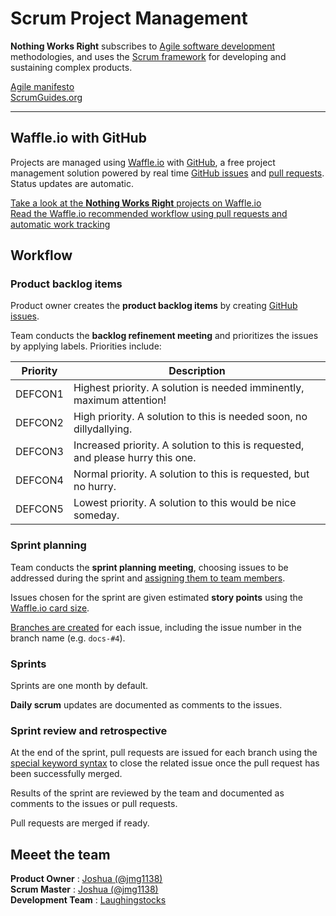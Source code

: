 # Scrum Project Management  

__Nothing Works Right__ subscribes to [Agile software development](https://www.agilealliance.org/agile101/the-agile-manifesto/) methodologies, and uses the [Scrum framework](http://scrumguides.org) for developing and sustaining complex products.  

[Agile manifesto](https://www.agilealliance.org/agile101/the-agile-manifesto/)  
[ScrumGuides.org](http://scrumguides.org)  

---  

## Waffle.io with GitHub  

Projects are managed using [Waffle.io](https://waffle.io) with [GitHub](https://github.com), a free project management solution powered by real time [GitHub issues](https://help.github.com/articles/about-issues/) and [pull requests](https://help.github.com/articles/about-pull-requests/). Status updates are automatic.  

[Take a look at the __Nothing Works Right__ projects on Waffle.io](https://waffle.io/nothingworksright?tab=projects)  
[Read the Waffle.io recommended workflow using pull requests and automatic work tracking](https://github.com/waffleio/waffle.io/wiki/Recommended-Workflow-Using-Pull-Requests-&-Automatic-Work-Tracking)  

## Workflow  

### Product backlog items  

Product owner creates the __product backlog items__ by creating [GitHub issues](https://help.github.com/articles/about-issues/).  

Team conducts the __backlog refinement meeting__ and prioritizes the issues by applying labels. Priorities include:

Priority|Description
---|---
DEFCON1|Highest priority. A solution is needed imminently, maximum attention!
DEFCON2|High priority. A solution to this is needed soon, no dillydallying.
DEFCON3|Increased priority. A solution to this is requested, and please hurry this one.
DEFCON4|Normal priority. A solution to this is requested, but no hurry.
DEFCON5|Lowest priority. A solution to this would be nice someday.

### Sprint planning  

Team conducts the __sprint planning meeting__, choosing issues to be addressed during the sprint and [assigning them to team members](https://help.github.com/articles/assigning-issues-and-pull-requests-to-other-github-users/).  

Issues chosen for the sprint are given estimated __story points__ using the [Waffle.io card size](https://github.com/waffleio/waffle.io/wiki/FAQs#planning-and-estimation-1).  

[Branches are created](https://help.github.com/articles/creating-and-deleting-branches-within-your-repository/) for each issue, including the issue number in the branch name (e.g. `docs-#4`).  

### Sprints  

Sprints are one month by default.  

__Daily scrum__ updates are documented as comments to the issues.  

### Sprint review and retrospective

At the end of the sprint, pull requests are issued for each branch using the [special keyword syntax](https://github.com/blog/1506-closing-issues-via-pull-requests) to close the related issue once the pull request has been successfully merged.  

Results of the sprint are reviewed by the team and documented as comments to the issues or pull requests.  

Pull requests are merged if ready.  

## Meeet the team  

__Product Owner__ : [Joshua (@jmg1138)](https://github.com/jmg1138)  
__Scrum Master__ : [Joshua (@jmg1138)](https://github.com/jmg1138)  
__Development Team__ : [Laughingstocks](https://github.com/orgs/nothingworksright/teams/laughingstocks)  
